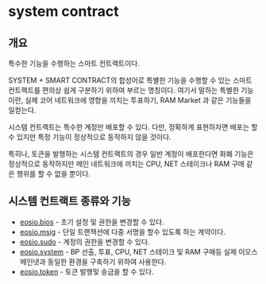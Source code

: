 # system contract

## 개요

특수한 기능을 수행하는 스마트 컨트랙트이다.

SYSTEM + SMART CONTRACT의 합성어로 특별한 기능을 수행할 수 있는 스마트 컨트랙트를 편의상 쉽게 구분하기 위하여 부르는 명칭이다. 여기서 말하는 특별한 기능이란, 실제 코어 네트워크에 영향을 끼치는 투표하기, RAM Market 과 같은 기능들을 일컫는다.

시스템 컨트랙트는 특수한 계정만 배포할 수 있다. 다만, 정확하게 표현하자면 배포는 할 수 있지만 특정 기능이 정상적으로 동작하지 않을 것이다.

특히나, 토큰을 발행하는 시스템 컨트랙트의 경우 일반 계정이 배포한다면 화폐 기능은 정상적으로 동작하지만 메인 네트워크에 끼치는 CPU, NET 스테이크나 RAM 구매 같은 행위를 할 수 없을 뿐이다.

## 시스템 컨트랙트 종류와 기능

* [eosio.bios](../e/eosio.bios.md) - 초기 설정 및 권한을 변경할 수 있다.
* [eosio.msig](../e/eosio.msig.md) - 단일 트랜잭션에 다중 서명을 할수 있도록 하는 계약이다.
* [eosio.sudo](../e/eosio.sudo.md) - 계정의 권한을 변경할 수 있다.
* [eosio.system](../e/eosio.system.md) - BP 선출, 투표, CPU, NET 스테이크 및 RAM 구매등 실제 이오스 메인넷과 동일한 환경을 구축하기 위하여 사용한다.
* [eosio.token](../e/eosio.token.md) - 토큰 발행및 송금을 할 수 있다.

